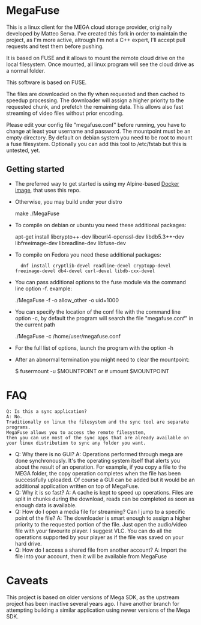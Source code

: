 MegaFuse
========

This is a linux client for the MEGA cloud storage provider, originally developed by Matteo Serva. I've created this fork in order to maintain the project, as I'm more active, altrough I'm not a C++ expert, I'll accept pull requests and test them before pushing.

It is based on FUSE and it allows to mount the remote cloud drive on the local filesystem.
Once mounted, all linux program will see the cloud drive as a normal folder.

This software is based on FUSE.

The files are downloaded on the fly when requested and then cached to speedup processing.
The downloader will assign a higher priority to the requested chunk, and prefetch the remaining data.
This allows also fast streaming of video files without prior encoding.

Please edit your config file "megafuse.conf" before running, you have to change at least your username and password.
The mountpoint must be an empty directory.
By default on debian system you need to be root to mount a fuse filesystem.
Optionally you can add this tool to /etc/fstab but this is untested, yet.

## Getting started

* The preferred way to get started is using my Alpine-based [Docker image](https://github.com/Amitie10g/docker-megafuse), that uses this repo.

* Otherwise, you may build under your distro

	make
	./MegaFuse

* To compile on debian or ubuntu you need these additional packages:
	
	apt-get install libcrypto++-dev libcurl4-openssl-dev libdb5.3++-dev libfreeimage-dev libreadline-dev libfuse-dev

* To compile on Fedora you need these additional packages:

        dnf install cryptlib-devel readline-devel cryptopp-devel freeimage-devel db4-devel curl-devel libdb-cxx-devel

* You can pass additional options to the fuse module via the command line option -f. example:
	
	./MegaFuse -f -o allow_other -o uid=1000
	
* You can specify the location of the conf file with the command line option -c, by default the program will search the file "megafuse.conf" in the current path

	./MegaFuse -c /home/user/megafuse.conf
	
* For the full list of options, launch the program with the option -h

* After an abnormal termination you might need to clear the mountpoint:
	
	$ fusermount -u $MOUNTPOINT
	or # umount $MOUNTPOINT

FAQ
========
	Q: Is this a sync application?
	A: No.
	Traditionally on linux the filesystem and the sync tool are separate programs.
	MegaFuse allows you to access the remote filesystem,
	then you can use most of the sync apps that are already available on your linux distribution to sync any folder you want.
-
	Q: Why there is no GUI?
	A: Operations performed through mega are done synchronously.
	It's the operating system itself that alerts you about the result of an operation.
	For example, if you copy a file to the MEGA folder, the copy operation completes when the file has been successfully uploaded.
   	Of course a GUI can be added but it would be an additional application written on top of MegaFuse.
-
	Q: Why it is so fast?
	A: A cache is kept to speed up operations.
	Files are split in chunks during the download, reads can be completed as soon as enough data is available.
-
	Q: How do I open a media file for streaming? Can I jump to a specific point of the file?
	A: The downloader is smart enough to assign a higher priority to the requested portion of the file.
   	Just open the audio/video file with your favourite player. I suggest VLC.
   	You can do all the operations supported by your player as if the file was saved on your hard drive.
-
	Q: How do I access a shared file from another account?
	A: Import the file into your account, then it will be available from MegaFuse

Caveats
========

This project is based on older versions of Mega SDK, as the upstream project has been inactive several years ago. I have another branch for attempting building a similar application using newer versions of the Mega SDK.
